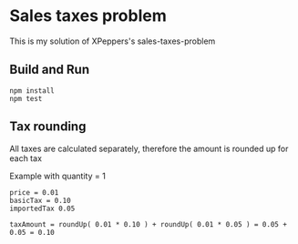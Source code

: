 # Sales taxes problem
This is my solution of XPeppers's sales-taxes-problem

## Build and Run
```
npm install
npm test
```

## Tax rounding
All taxes are calculated separately, therefore the amount is rounded up for each tax

Example with quantity = 1
```
price = 0.01
basicTax = 0.10
importedTax 0.05

taxAmount = roundUp( 0.01 * 0.10 ) + roundUp( 0.01 * 0.05 ) = 0.05 + 0.05 = 0.10
```
